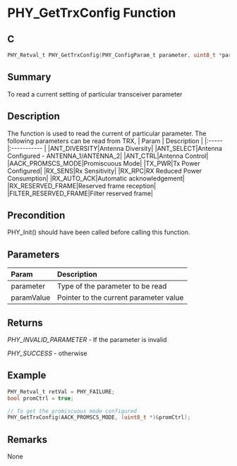 # PHY_GetTrxConfig Function

## C

```c
PHY_Retval_t PHY_GetTrxConfig(PHY_ConfigParam_t parameter, uint8_t *paramValue)
```

## Summary

To read a current setting of particular transceiver parameter  

## Description

The function is used to read the current of particular parameter.
The following parameters can be read from TRX,
| Param | Description |
|:----- |:----------- |
|ANT_DIVERSITY|Antenna Diversity|
|ANT_SELECT|Antenna Configured - ANTENNA_1/ANTENNA_2|
|ANT_CTRL|Antenna Control|
|AACK_PROMSCS_MODE|Promiscuous Mode|
|TX_PWR|Tx Power Configured|
|RX_SENS|Rx Sensitivity|
|RX_RPC|RX Reduced Power Consumption|
|RX_AUTO_ACK|Automatic acknowledgement|
|RX_RESERVED_FRAME|Reserved frame reception|
|FILTER_RESERVED_FRAME|Filter reserved frame|

## Precondition

PHY_Init() should have been called before calling this function.  

## Parameters

| Param | Description |
|:----- |:----------- |
| parameter | Type of the parameter to be read |
| paramValue | Pointer to the current parameter value |

## Returns

*PHY_INVALID_PARAMETER* -  If the parameter is invalid

*PHY_SUCCESS* - otherwise 

## Example

```c
PHY_Retval_t retVal = PHY_FAILURE;
bool promCtrl = true;

// To get the promiscuous mode configured
PHY_GetTrxConfig(AACK_PROMSCS_MODE, (uint8_t *)&promCtrl);
```

## Remarks

None 




